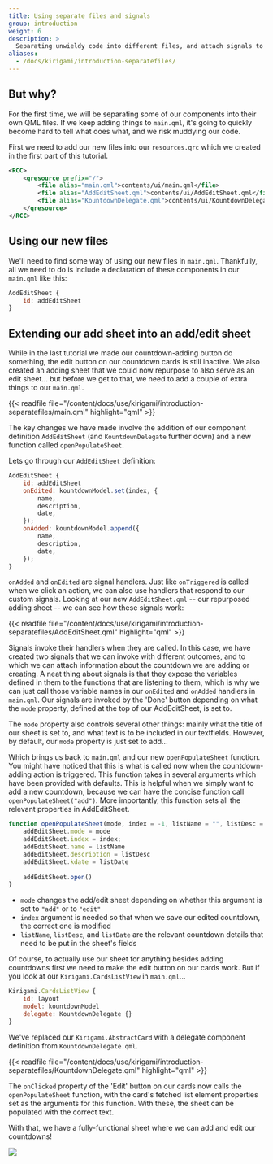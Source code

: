 ```yaml
---
title: Using separate files and signals
group: introduction
weight: 6
description: >
  Separating unwieldy code into different files, and attach signals to your components.
aliases:
  - /docs/kirigami/introduction-separatefiles/
---
```


## But why?

For the first time, we will be separating some of our components into their own QML files. If we keep adding things to `main.qml`, it's going to quickly become hard to tell what does what, and we risk muddying our code.

First we need to add our new files into our `resources.qrc` which we created in the first part of this tutorial.

```qrc
<RCC>
	<qresource prefix="/">
		<file alias="main.qml">contents/ui/main.qml</file>
		<file alias="AddEditSheet.qml">contents/ui/AddEditSheet.qml</file>
		<file alias="KountdownDelegate.qml">contents/ui/KountdownDelegate.qml</file>
	</qresource>
</RCC>
```

## Using our new files

We'll need to find some way of using our new files in `main.qml`. Thankfully, all we need to do is include a declaration of these components in our `main.qml` like this:

```qml
AddEditSheet {
	id: addEditSheet
}
```

## Extending our add sheet into an add/edit sheet

While in the last tutorial we made our countdown-adding button do something, the edit button on our countdown cards is still inactive. We also created an adding sheet that we could now repurpose to also serve as an edit sheet... but before we get to that, we need to add a couple of extra things to our `main.qml`.

{{< readfile file="/content/docs/use/kirigami/introduction-separatefiles/main.qml" highlight="qml" >}}

The key changes we have made involve the addition of our component definition `AddEditSheet` (and `KountdownDelegate` further down) and a new function called `openPopulateSheet`. 

Lets go through our `AddEditSheet` definition:

```qml
AddEditSheet { 
	id: addEditSheet
	onEdited: kountdownModel.set(index, {
		name, 
		description, 
		date, 
	});
	onAdded: kountdownModel.append({
		name, 
		description, 
		date, 
	});
}
```

`onAdded` and `onEdited` are signal handlers. Just like `onTriggered` is called when we click an action, we can also use handlers that respond to our custom signals. Looking at our new `AddEditSheet.qml` -- our repurposed adding sheet -- we can see how these signals work:

{{< readfile file="/content/docs/use/kirigami/introduction-separatefiles/AddEditSheet.qml" highlight="qml" >}}

Signals invoke their handlers when they are called. In this case, we have created two signals that we can invoke with different outcomes, and to which we can attach information about the countdown we are adding or creating. A neat thing about signals is that they expose the variables defined in them to the functions that are listening to them, which is why we can just call those variable names in our `onEdited` and `onAdded` handlers in `main.qml`. Our signals are invoked by the 'Done' button depending on what the `mode` property, defined at the top of our AddEditSheet, is set to.

The `mode` property also controls several other things: mainly what the title of our sheet is set to, and what text is to be included in our textfields. However, by default, our `mode` property is just set to add...

Which brings us back to `main.qml` and our new `openPopulateSheet` function. You might have noticed that this is what is called now when the countdown-adding action is triggered. This function takes in several arguments which have been provided with defaults. This is helpful when we simply want to add a new countdown, because we can have the concise function call `openPopulateSheet("add")`. More importantly, this function sets all the relevant properties in AddEditSheet.

```qml
function openPopulateSheet(mode, index = -1, listName = "", listDesc = "", listDate = "") {
	addEditSheet.mode = mode
	addEditSheet.index = index;
	addEditSheet.name = listName
	addEditSheet.description = listDesc
	addEditSheet.kdate = listDate
	
	addEditSheet.open()
}
```

- `mode` changes the add/edit sheet depending on whether this argument is set to `"add"` or to `"edit"`
- `index` argument is needed so that when we save our edited countdown, the correct one is modified
- `listName`, `listDesc`, and `listDate` are the relevant countdown details that need to be put in the sheet's fields

Of course, to actually use our sheet for anything besides adding countdowns first we need to make the edit button on our cards work. But if you look at our `Kirigami.CardsListView` in `main.qml`...

```qml
Kirigami.CardsListView {
	id: layout
	model: kountdownModel
	delegate: KountdownDelegate {}
}
```

We've replaced our `Kirigami.AbstractCard` with a delegate component definition from `KountdownDelegate.qml`.

{{< readfile file="/content/docs/use/kirigami/introduction-separatefiles/KountdownDelegate.qml" highlight="qml" >}}

The `onClicked` property of the 'Edit' button on our cards now calls the `openPopulateSheet` function, with the card's fetched list element properties set as the arguments for this function. With these, the sheet can be populated with the correct text.

With that, we have a fully-functional sheet where we can add and edit our countdowns!

![](editsheet.png)





